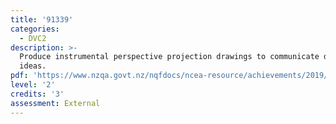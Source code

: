 ```yaml
---
title: '91339'
categories:
  - DVC2
description: >-
  Produce instrumental perspective projection drawings to communicate design
  ideas.
pdf: 'https://www.nzqa.govt.nz/nqfdocs/ncea-resource/achievements/2019/as91339.pdf'
level: '2'
credits: '3'
assessment: External
---
```


